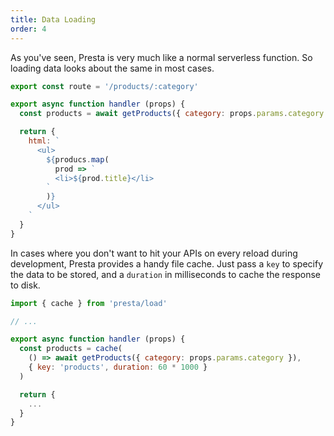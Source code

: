 ```yaml
---
title: Data Loading
order: 4
---
```


As you've seen, Presta is very much like a normal serverless function. So
loading data looks about the same in most cases.

```javascript
export const route = '/products/:category'

export async function handler (props) {
  const products = await getProducts({ category: props.params.category })

  return {
    html: `
      <ul>
        ${producs.map(
          prod => `
          <li>${prod.title}</li>
        `
        )}
      </ul>
    `
  }
}
```

In cases where you don't want to hit your APIs on every reload during
development, Presta provides a handy file cache. Just pass a `key` to specify
the data to be stored, and a `duration` in milliseconds to cache the response to
disk.

```javascript
import { cache } from 'presta/load'

// ...

export async function handler (props) {
  const products = cache(
    () => await getProducts({ category: props.params.category }),
    { key: 'products', duration: 60 * 1000 }
  )

  return {
    ...
  }
}
```
